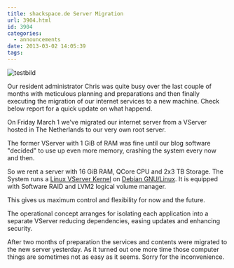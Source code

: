 ```yaml
---
title: shackspace.de Server Migration
url: 3904.html
id: 3904
categories:
  - announcements
date: 2013-03-02 14:05:39
tags:
---
```


![testbild](https://blog.shackspace.de/wp-content/uploads/2013/03/testbild.gif)

Our resident administrator Chris was quite busy over the last couple of months with meticulous planning and preparations and then finally executing the migration of our internet services to a new machine. Check below report for a quick update on what happend.

On Friday March 1 we've migrated our internet server from a VServer hosted in The Netherlands to our very own root server.

The former VServer with 1 GiB of RAM was fine until our blog software "decided" to use up even more memory, crashing the system every now and then.

So we rent a server with 16 GiB RAM, QCore CPU and 2x3 TB Storage. The System runs a [Linux VServer Kernel](http://www.linux-vserver.org/) on [Debian GNU/Linux](http://debian.org). It is equipped with Software RAID and LVM2 logical volume manager.

This gives us maximum control and flexibility for now and the future.

The operational concept arranges for isolating each application into a separate VServer reducing dependencies, easing updates and enhancing security.

After two months of preparation the services and contents were migrated to the new server yesterday. As it turned out one more time those computer things are sometimes not as easy as it seems.
Sorry for the inconvenience.